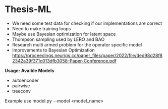 # Thesis-ML
- We need some test data for checking if our implementations are correct
- Need to make training loops
- Maybe use Bayesian optimization for latent space
- Thompson sampling used by LERO and BAO
- Research multi armed problem for the operator specific model
- Improvements to Bayesian Optimization https://proceedings.neurips.cc/paper_files/paper/2022/file/ded98d28f82342a39f371c013dfb3058-Paper-Conference.pdf

**Usage:**
**Avaible Models**
- autoencoder
- pairwise
- treeconv

Example use model.py --model <model_name>